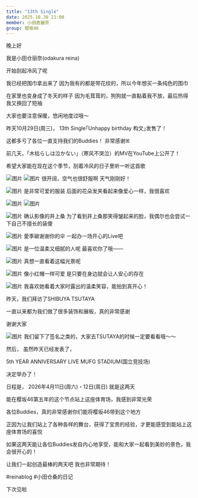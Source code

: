 ```yaml
---
title: "13th Single"
date: 2025.10.30 21:00
member: 小田倉麗奈
group: 樱坂46
---
```


晚上好




我是小田仓丽奈(odakura reina)




开始刮起冷风了呢

我已经把围巾拿出来了
因为我有的都是带花纹的，所以今年想买一条纯色的围巾

在家里也变身成了冬天的样子
因为毛茸茸的，狗狗就一直黏着我不放，最后热得我又换回了短袖


大家也要注意保暖，悠闲地度过哦〜






昨天10月29日(周三)，
13th Single｢Unhappy birthday 构文｣发售了！

这都多亏了各位一直支持我们的Buddies！
非常感谢ꕤ




前几天，｢木枯らしは泣かない｣（寒风不哭泣）的MV在YouTube上公开了！

希望大家能在现在这个季节，刮着冷风的日子里听一听这首歌


![图片](https://sakurazaka46.com/files/14/diary/s46/blog/moblog/202510/mobKTA5Bg.jpg)
![图片](https://sakurazaka46.com/files/14/diary/s46/blog/moblog/202510/mob8Y6hBl.jpg)
很开阔，空气也很舒服啊
天气刚刚好！

![图片](https://sakurazaka46.com/files/14/diary/s46/blog/moblog/202510/mobiSK9MV.jpg)
是非常可爱的服装
后面的花朵发夹看起来像爱心一样，我很喜欢

![图片](https://sakurazaka46.com/files/14/diary/s46/blog/moblog/202510/mobLwCcE7.jpg)
![图片](https://sakurazaka46.com/files/14/diary/s46/blog/moblog/202510/mobmTFc0x.jpg)


![图片](https://sakurazaka46.com/files/14/diary/s46/blog/moblog/202510/mobRQDTns.jpg)
确认影像的井上桑
为了看到井上桑那笑得皱起来的脸，我偶尔也会尝试一下自己不擅长的装傻

![图片](https://sakurazaka46.com/files/14/diary/s46/blog/moblog/202510/mobwLrzHx.jpg)
愛季碳谢谢你的伞
一起办一场开心的Live吧

![图片](https://sakurazaka46.com/files/14/diary/s46/blog/moblog/202510/mobCxFGPf.jpg)
是一位温柔又细腻的人呢
最喜欢你了哦——

![图片](https://sakurazaka46.com/files/14/diary/s46/blog/moblog/202510/mobUwoa9N.jpg)
真想一直看着这幅光景呢

![图片](https://sakurazaka46.com/files/14/diary/s46/blog/moblog/202510/mobMmQWrM.jpg)
像小红帽一样可爱
是只要在身边就会让人安心的存在

![图片](https://sakurazaka46.com/files/14/diary/s46/blog/moblog/202510/mobScYbDw.jpg)
我喜欢她看着大家时露出的温柔笑容，能拍到真开心！




昨天，我们拜访了SHIBUYA TSUTAYA

一直以来都为我们做了很多装饰和展板，真的非常感谢

谢谢大家

![图片](https://sakurazaka46.com/files/14/diary/s46/blog/moblog/202510/mobkkGWsT.jpg)
我们留下了签名之类的，大家去TSUTAYA的时候一定要看看哦〜〜






然后，
虽然昨天已经发表了，

5th YEAR ANNIVERSARY LIVE
MUFG STADIUM(国立竞技场)

决定举办了！

日程是，
2026年4月11日(周六)・12日(周日)
就是这两天


能在樱坂46第五年的这个节点站上这座体育场，我感到非常光荣

各位Buddies，真的非常感谢你们能将樱坂46带到这个地方

正因为让我们站上了各种各样的舞台，获得了宝贵的经验，才更能感受到能站上这座体育场的喜悦


如果这两天能让各位Buddies发自内心地享受，能和大家一起看到美妙的景色，我会很开心的！

让我们一起创造最棒的两天吧
我也非常期待！



#reinablog
#小田仓桑的日记



下次见啦